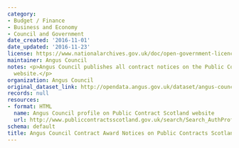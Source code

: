 ```yaml
---
category:
- Budget / Finance
- Business and Economy
- Council and Government
date_created: '2016-11-01'
date_updated: '2016-11-23'
license: https://www.nationalarchives.gov.uk/doc/open-government-licence/version/3/
maintainer: Angus Council
notes: <p>Angus Council publishes all contract notices on the Public Contracts Scotland
  website.</p>
organization: Angus Council
original_dataset_link: http://opendata.angus.gov.uk/dataset/angus-council-contract-award-notices-on-public-contracts-scotland
records: null
resources:
- format: HTML
  name: Angus Council profile on Public Contract Scotland website
  url: http://www.publiccontractsscotland.gov.uk/search/Search_AuthProfile.aspx?ID=AA00236
schema: default
title: Angus Council Contract Award Notices on Public Contracts Scotland
---
```

